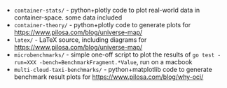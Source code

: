 - `container-stats/` - python+plotly code to plot real-world data in container-space. some data included
- `container-theory/` - python+plotly code to generate plots for https://www.pilosa.com/blog/universe-map/
- `latex/` - LaTeX source, including diagrams for https://www.pilosa.com/blog/universe-map/
- `microbenchmarks/` - simple one-off script to plot the results of `go test -run=XXX -bench=BenchmarkFragment.*Value`, run on a macbook
- `multi-cloud-taxi-benchmarks/` - python+matplotlib code to generate benchmark result plots for https://www.pilosa.com/blog/why-oci/
